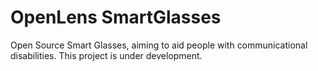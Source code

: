 # OpenLens SmartGlasses

Open Source Smart Glasses, aiming to aid people with communicational disabilities. This project is under development.
